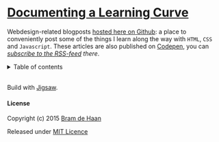 # [Documenting a Learning Curve](//atelierbram.github.io/blog/)

Webdesign-related blogposts [hosted here on Github](//atelierbram.github.io/blog/): a place to conveniently post some of the things I learn along the way with `HTML`, `CSS` and `Javascript`. These articles are also published on [Codepen](//codepen.io/atelierbram/blog), you can  _[subscribe to the RSS-feed](//codepen.io/atelierbram/blog/feed/) there_.

<details>
<summary>Table of contents</summary>

- [Template for Sculpin and Netlify](https://atelierbram.github.io/blog/template-sculpin-netlify/)
- [Create a Custom Unicase Webfont](https://atelierbram.github.io/blog/create-custom-unicase-webfont)
- [Lazy Loading Logos](https://atelierbram.github.io/blog/lazy-loading/)
- [Alpha Transparency in 8 Digits Hex Notation](https://atelierbram.github.io/blog/alpha-transparency-in-hex)
- [Switching Color Modes in SVG](https://atelierbram.github.io/blog/switching-color-modes)
- [On Editing Colorschemes for Sublime Text](https://atelierbram.github.io/blog/colorschemes-sublime/)
- [Differentiate between Code Examples](https://atelierbram.github.io/blog/differentiate/)
- [How the Airfan is Going to Replace the Hamburger](https://atelierbram.github.io/blog/airfan)
- [Colorscheming for Syntax Highlighting](https://atelierbram.github.io/blog/colorscheming)
- [Generate a Static Website with Assemble](https://atelierbram.github.io/blog/assembling)
- [Interplay between CSS and Javascript](https://atelierbram.github.io/blog/interplay-css-javascript)
- [Site-wide Navigation with Select Menu](https://atelierbram.github.io/blog/select-menu-hashchange)
- [CSS-Shapes in Multi-Column Layout](https://atelierbram.github.io/blog/css-shapes-in-multi-column-layout)

</details>

<br>Build with [Jigsaw](//jigsaw.tighten.com/).

#### License

Copyright (c) 2015 [Bram de Haan](//atelierbramdehaan.nl)

Released under [MIT Licence](//atelierbram.mit-license.org)

